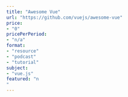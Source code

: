 ```yaml
---
title: "Awesome Vue"
url: "https://github.com/vuejs/awesome-vue"
price: 
- "0"
pricePerPeriod: 
- "n/a"
format: 
- "resource"
- "podcast"
- "tutorial"
subject: 
- "vue.js"
featured: "n"
---
```

